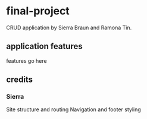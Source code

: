 # final-project

CRUD application by Sierra Braun and Ramona Tin.

## application features

features go here

## credits

### Sierra

Site structure and routing
Navigation and footer styling
